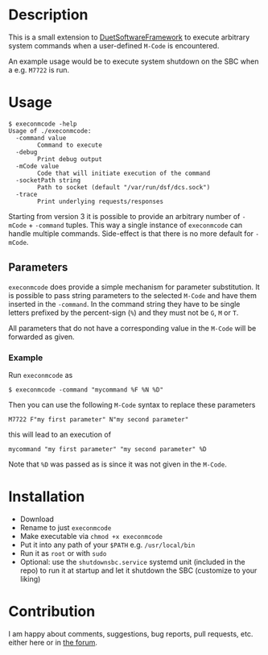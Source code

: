 # Description
This is a small extension to [DuetSoftwareFramework](https://github.com/christhamm/DuetSoftwareFramework)
to execute arbitrary system commands when a user-defined `M-Code` is encountered.

An example usage would be to execute system shutdown on the SBC when a e.g. `M7722` is run.

# Usage
```
$ execonmcode -help
Usage of ./execonmcode:
  -command value
        Command to execute
  -debug
        Print debug output
  -mCode value
        Code that will initiate execution of the command
  -socketPath string
        Path to socket (default "/var/run/dsf/dcs.sock")
  -trace
        Print underlying requests/responses
```

Starting from version 3 it is possible to provide an arbitrary number of `-mCode` + `-command` tuples. This way a
single instance of `execonmcode` can handle multiple commands. Side-effect is that there is no more default for `-mCode`.

## Parameters
`execonmcode` does provide a simple mechanism for parameter substitution. It is possible to pass string parameters to the
selected `M-Code` and have them inserted in the `-command`. In the command string they have to be single letters prefixed by
the percent-sign (`%`) and they must not be `G`, `M` or `T`.

All parameters that do not have a corresponding value in the `M-Code` will be forwarded as given.

### Example
Run `execonmcode` as
```
$ execonmcode -command "mycommand %F %N %D"
```
Then you can use the following `M-Code` syntax to replace these parameters
```
M7722 F"my first parameter" N"my second parameter"
```
this will lead to an execution of
```
mycommand "my first parameter" "my second parameter" %D
```
Note that `%D` was passed as is since it was not given in the `M-Code`.

# Installation
* Download
* Rename to just `execonmcode`
* Make executable via `chmod +x execonmcode`
* Put it into any path of your `$PATH` e.g. `/usr/local/bin`
* Run it as `root` or with `sudo`
* Optional: use the `shutdownsbc.service` systemd unit (included in the repo) to run it at startup and let it shutdown the SBC (customize to your liking)

# Contribution
I am happy about comments, suggestions, bug reports, pull requests, etc. either here or in [the forum](https://forum.duet3d.com/topic/13194).
